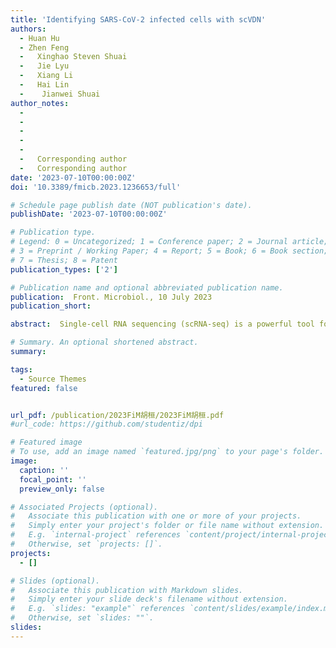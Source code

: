 ```yaml
---
title: 'Identifying SARS-CoV-2 infected cells with scVDN'
authors:
  - Huan Hu
  - Zhen Feng 
  -   Xinghao Steven Shuai  
  -   Jie Lyu
  -   Xiang Li
  -   Hai Lin
  -    Jianwei Shuai
author_notes: 
  -  
  -   
  -   
  -     
  -    
  -   Corresponding author
  -   Corresponding author
date: '2023-07-10T00:00:00Z'
doi: '10.3389/fmicb.2023.1236653/full'

# Schedule page publish date (NOT publication's date).
publishDate: '2023-07-10T00:00:00Z'

# Publication type.
# Legend: 0 = Uncategorized; 1 = Conference paper; 2 = Journal article;
# 3 = Preprint / Working Paper; 4 = Report; 5 = Book; 6 = Book section;
# 7 = Thesis; 8 = Patent
publication_types: ['2']

# Publication name and optional abbreviated publication name.
publication:  Front. Microbiol., 10 July 2023
publication_short: 

abstract:  Single-cell RNA sequencing (scRNA-seq) is a powerful tool for understanding cellular heterogeneity and identifying cell types in virus-related research. However, direct identification of SARS-CoV-2-infected cells at the single-cell level remains challenging, hindering the understanding of viral pathogenesis and the development of effective treatments.<br/>** Methods** In this study, we propose a deep learning framework, the single-cell virus detection network (scVDN), to predict the infection status of single cells. The scVDN is trained on scRNA-seq data from multiple nasal swab samples obtained from several contributors with varying cell types. To objectively evaluate scVDN’s performance, we establish a model evaluation framework suitable for real experimental data.Results and Discussion Our results demonstrate that scVDN outperforms four state-of-the-art machine learning models in identifying SARS-CoV-2-infected cells, even with extremely imbalanced labels in real data. Specifically, scVDN achieves a perfect AUC score of 1 in four cell types. Our findings have important implications for advancing virus research and improving public health by enabling the identification of virus-infected cells at the single-cell level, which is critical for diagnosing and treating viral infections. The scVDN framework can be applied to other single-cell virus-related studies, and we make all source code and datasets publicly available on GitHub at https://github.com/studentiz/scvdn.

# Summary. An optional shortened abstract.
summary: 

tags:
  - Source Themes
featured: false


url_pdf: /publication/2023FiM胡桓/2023FiM胡桓.pdf
#url_code: https://github.com/studentiz/dpi

# Featured image
# To use, add an image named `featured.jpg/png` to your page's folder.
image:
  caption: ''
  focal_point: ''
  preview_only: false

# Associated Projects (optional).
#   Associate this publication with one or more of your projects.
#   Simply enter your project's folder or file name without extension.
#   E.g. `internal-project` references `content/project/internal-project/index.md`.
#   Otherwise, set `projects: []`.
projects:
  - []

# Slides (optional).
#   Associate this publication with Markdown slides.
#   Simply enter your slide deck's filename without extension.
#   E.g. `slides: "example"` references `content/slides/example/index.md`.
#   Otherwise, set `slides: ""`.
slides:
---
```



